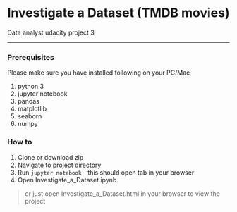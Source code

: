 # Investigate a Dataset (TMDB movies)
Data analyst udacity project 3

***

### Prerequisites
Please make sure you have installed following on your PC/Mac
1. python 3
2. jupyter notebook
3. pandas
4. matplotlib
5. seaborn
6. numpy

### How to
1. Clone or download zip 
2. Navigate to project directory
3. Run ` jupyter notebook ` - this should open tab in your browser
4. Open Investigate_a_Dataset.ipynb
> or just open Investigate_a_Dataset.html in your browser to view the project

